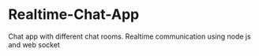 # Realtime-Chat-App
Chat app with different chat rooms. Realtime communication using node js  and  web socket
